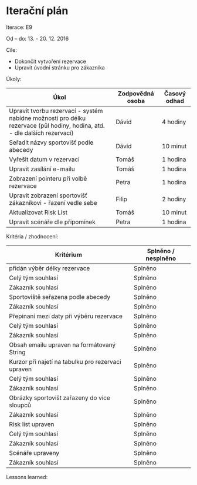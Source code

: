 <h1>Iterační plán</h1>
Iterace: E9 

Od – do: 13. - 20. 12. 2016


Cíle:
- Dokončit vytvoření rezervace
- Upravit úvodní stránku pro zákazníka

Úkoly:

|Úkol|	Zodpovědná osoba|	Časový odhad|
|---|---|---|
|Upravit tvorbu rezervací - systém nabídne možnosti pro délku rezervace (půl hodiny, hodina, atd. - dle dalších rezervací)|Dávid|4 hodiny|
|Seřadit názvy sportovišť podle abecedy|Dávid|10 minut|
|Vyřešit datum v rezervaci|Tomáš|1 hodina|
|Upravit zasílání e-mailu|Tomáš|1 hodina|
|Zobrazení pointeru při volbě rezervace|Petra|1 hodina|
|Upravit zobrazení sportovišť zákazníkovi - řazení vedle sebe|Filip|2 hodiny|
|Aktualizovat Risk List|Tomáš|10 minut|
|Upravit scénáře dle připomínek|Petra|1 hodina|

Kritéria / zhodnocení:

|Kritérium	|Splněno / nesplněno|
|---|---|
|přidán výběr délky rezervace|Splněno|
|Celý tým souhlasí|Splněno|
|Zákazník souhlasí|Splněno|
|Sportoviště seřazena podle abecedy|Splněno|
|Zákazník souhlasí|Splněno|
|Přepinaní mezi daty při výběru rezervace|Splněno|
|Celý tým souhlasí|Splněno|
|Zákazník souhlasí|Splněno|
|Obsah emailu upraven na formátovaný String|Splněno|
|Kurzor při najetí na tabulku pro rezervaci upraven|Splněno|
|Celý tým souhlasí|Splněno|
|Zákazník souhlasí|Splněno|
|Obrázky sportovišt zařazeny do více sloupců|Splněno|
|Zákazník souhlasí|Splněno|
|Risk list upraven|Splněno|
|Celý tým souhlasí|Splněno|
|Zákazník souhlasí|Splněno|
|Scénáře upraveny|Splněno|
|Zákazník souhlasí|Splněno|


Lessons learned:
